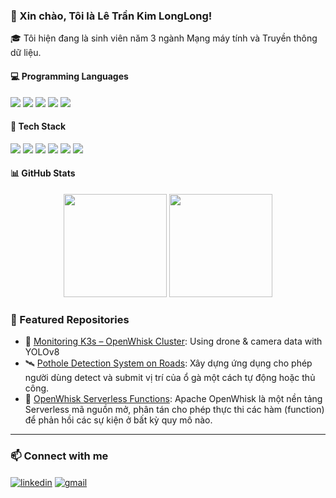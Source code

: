 ### 👋 Xin chào, Tôi là Lê Trần Kim LongLong!

🎓 Tôi hiện đang là sinh viên năm 3 ngành Mạng máy tính và Truyền thông dữ liệu.

#### 💻 Programming Languages

<p align="left"> 
<img src="https://img.shields.io/badge/C-00599C?style=flat&logo=c&logoColor=white"/> <img src="https://img.shields.io/badge/C++-00599C?style=flat&logo=c%2B%2B&logoColor=white"/> <img src="https://img.shields.io/badge/C%23-239120?style=flat&logo=c-sharp&logoColor=white"/> <img src="https://img.shields.io/badge/Java-007396?style=flat&logo=java&logoColor=white"/> <img src="https://img.shields.io/badge/Bash-4EAA25?style=flat&logo=gnu-bash&logoColor=white"/> </p>

#### 🔧 Tech Stack

<p align="left">
  <img src="https://img.shields.io/badge/Linux-FCC624?style=flat&logo=linux&logoColor=black"/>
  <img src="https://img.shields.io/badge/Docker-2496ED?style=flat&logo=docker&logoColor=white"/>
  <img src="https://img.shields.io/badge/Kubernetes-326CE5?style=flat&logo=kubernetes&logoColor=white"/>
  <img src="https://img.shields.io/badge/Prometheus-E6522C?style=flat&logo=prometheus&logoColor=white"/>
  <img src="https://img.shields.io/badge/Grafana-F46800?style=flat&logo=grafana&logoColor=white"/>
  <img src="https://img.shields.io/badge/AWS-232F3E?style=flat&logo=amazon-aws&logoColor=white"/>
</p>

#### 📊 GitHub Stats

<p align="center">
  <img src="https://github-readme-stats.vercel.app/api?username=LongLeeeee&show_icons=true&theme=radical" height="165"/>
  <img src="https://github-readme-stats.vercel.app/api/top-langs/?username=LongLeeeee&layout=compact&theme=radical" height="165"/>
</p>

### 🎯 Featured Repositories

- 🔭 [Monitoring K3s – OpenWhisk Cluster](https://github.com/LongLeeeee/NT531.P21): Using drone & camera data with YOLOv8
- 🛰️ [Pothole Detection System on Roads](https://github.com/LongLeeeee/NT118.P12): Xây dựng ứng dụng cho phép người dùng detect và submit vị trí của ổ gà một cách tự động hoặc thủ công.
- 🧩 [OpenWhisk Serverless Functions](https://github.com/LongLeeeee/NT533.P11): Apache OpenWhisk là một nền tảng Serverless mã nguồn mở, phân tán cho phép thực thi các hàm (function) để phản hồi các sự kiện ở bất kỳ quy mô nào.

---

### 📫 Connect with me

<p align="left">
  <a href="https://www.linkedin.com/in/long-le-tran-kim-265b42365/" target="blank"><img align="center" src="https://img.shields.io/badge/LinkedIn-blue?style=flat&logo=linkedin" alt="linkedin" /></a>
  <a href="mailto:longle4689@gmail.com"><img align="center" src="https://img.shields.io/badge/Gmail-red?style=flat&logo=gmail&logoColor=white" alt="gmail" /></a>
</p>
